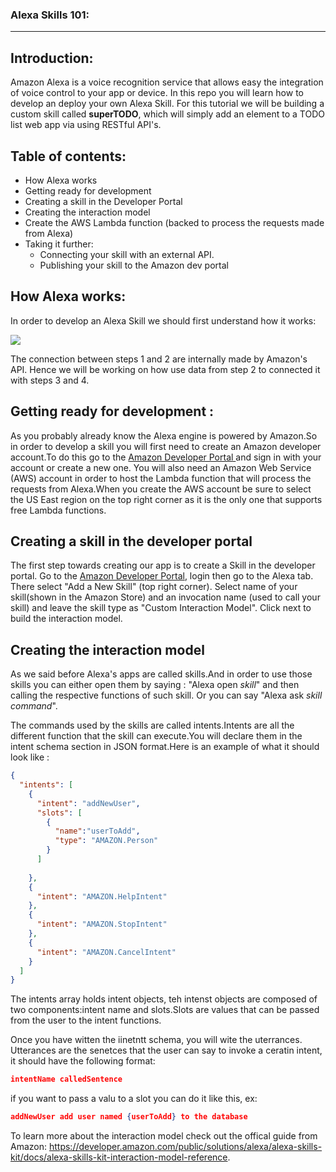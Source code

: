 ### Alexa Skills 101:
---


## Introduction:

Amazon Alexa is a voice recognition service that allows easy the integration of voice control to your app or device. In this repo you will learn how to develop an deploy your own Alexa Skill.
For this tutorial we will be building a custom skill called **superTODO**, which will simply add an element to a TODO list web app via using RESTful API's.


## Table of contents:

* How Alexa works
* Getting ready for development
* Creating a skill in the Developer Portal
* Creating the interaction model
* Create the AWS Lambda function (backed to process the requests made from Alexa)
* Taking it further:
  * Connecting your skill with an external API.
  * Publishing your skill to the Amazon dev portal


## How Alexa works:

In order to develop an Alexa Skill we should first understand how it works:

![](https://developer.amazon.com/public/binaries/content/gallery/developerportalpublic/alexa_smart_home_ecosystem.png)

The connection between steps 1 and 2 are internally made by Amazon's API. Hence we will be working on how use data from step 2 to connected it with steps 3 and 4.

## Getting ready for development :
As you probably already know the Alexa engine is powered by Amazon.So in order to develop a skill you will first need to create an Amazon developer account.To do this go to the <a href = "https://developer.amazon.com"> Amazon Developer Portal </a> and sign in with your account or create a new one. You will also need an Amazon Web Service (AWS) account in order to host the Lambda function that will process the requests from Alexa.When you create the AWS account be sure to select the US East region on the top right corner as it is the only one that supports free Lambda functions.

## Creating a skill in the developer portal

The first step towards creating our app is to create a Skill in the developer portal. Go to the [Amazon Developer Portal](https://developer.amazon.com/), login then go to the Alexa tab. There select "Add a New Skill" (top right corner).
Select name of your skill(shown in the Amazon Store) and an invocation name (used to call your skill) and leave the skill type as "Custom Interaction Model". Click next to build the interaction model.

## Creating the interaction model

As we said before Alexa's apps are called skills.And in order to use those skills you can either open them by saying : "Alexa open _skill_" and then calling the respective functions of such skill. Or you can say "Alexa ask _skill_ _command_".

The commands used by the skills are called intents.Intents are all the different function that the skill can execute.You will declare them in the intent schema section in JSON format.Here is an example of what it should look like : 

```json
{
  "intents": [
    {
      "intent": "addNewUser",
      "slots": [
        {
          "name":"userToAdd",
          "type": "AMAZON.Person"
        }
      ]
      
    },
    {
      "intent": "AMAZON.HelpIntent"
    },
    {
      "intent": "AMAZON.StopIntent"
    },
    {
      "intent": "AMAZON.CancelIntent"
    }
  ]   
}
```
The intents array holds intent objects, teh intenst objects are composed of two components:intent name and slots.Slots are values that can be passed from the user to the intent functions.

Once you have witten the iinetntt schema, you will wite the uterrances. Utterances are the senetces that the user can say to invoke a ceratin intent, it should have the following format:
``` json
intentName calledSentence
``` 

if you want to pass a valu to a slot you can do it like this, ex:

``` json
addNewUser add user named {userToAdd} to the database
``` 


To learn more about the interaction model check out the offical guide from Amazon: https://developer.amazon.com/public/solutions/alexa/alexa-skills-kit/docs/alexa-skills-kit-interaction-model-reference.


